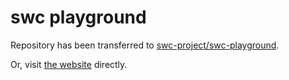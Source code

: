 # swc playground

Repository has been transferred to [swc-project/swc-playground](https://github.com/swc-project/swc-playground).

Or, visit [the website](https://play.swc.rs/) directly.

